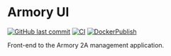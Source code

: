 # Armory UI

[![GitHub last commit](https://img.shields.io/github/last-commit/scartech/armory-ui)](https://github.com/scartech/armory-ui/commits/main)
[![CI](https://github.com/scartech/armory-ui/actions/workflows/lint.yml/badge.svg)](https://github.com/scartech/armory-ui/actions)
[![DockerPublish](https://github.com/scartech/armory-ui/actions/workflows/docker.yml/badge.svg)](https://github.com/scartech/armory-ui/actions)


Front-end to the Armory 2A management application.

